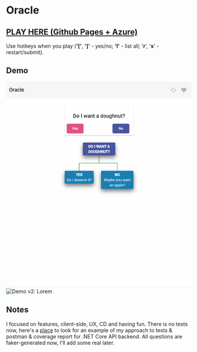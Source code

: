 # Oracle


## [PLAY HERE (Github Pages + Azure)](https://tchief.github.io/oracle/)
Use hotkeys when you play (**'['**, **']'** - yes/no; **'l'** - list all; '**r**', '**s**' - restart/submit).

## Demo
![Demo v1: Doughnut](doughnut.gif?raw=true "Doughnut")
![Demo v2: Lorem](lorem.gif?raw=true "Lorem")

## Notes
I focused on features, client-side, UX, CD and having fun.
There is no tests now, here's a [place](https://github.com/tchief/shop) to look for an example of my approach to tests & postman & coverage report for .NET Core API backend.
All questions are faker-generated now, I'll add some real later.
